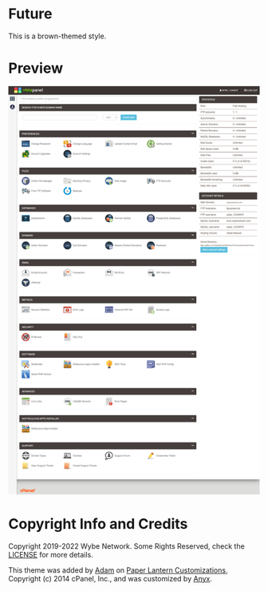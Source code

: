 # Future
This is a brown-themed style.

# Preview
![Theme Preview](preview.png "Theme Preview")

# Copyright Info and Credits
Copyright 2019-2022 Wybe Network. Some Rights Reserved, check the [LICENSE](../LICENSE.md) for more details.

This theme was added by [Adam](https://github.com/adam/) on [Paper Lantern Customizations](https://github.com/CpanelInc/Paper_Lantern_Customizations), Copyright (c) 2014 cPanel, Inc., and was customized by [Anyx](https://github.com/4yx).